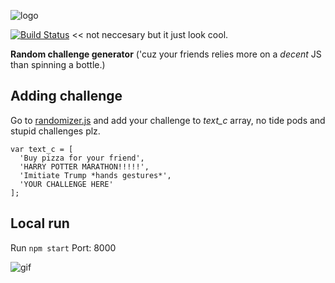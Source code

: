 ![logo](https://image.ibb.co/jGASXo/logo.png)

[![Build Status](https://travis-ci.com/Ploypiti/wyd.svg?token=TAxWz9gRLpJ5xVFSqxwY&branch=master)](https://travis-ci.com/Ploypiti/wyd) << not neccesary but it just look cool.

**Random challenge generator** ('cuz your friends relies more on a *decent* JS than spinning a bottle.)

## Adding challenge
Go to [randomizer.js](https://github.com/Ploypiti/wyd/blob/master/public/randomizer.js) and add your challenge to *text_c* array, no tide pods and stupid challenges plz.

```
var text_c = [
  'Buy pizza for your friend',
  'HARRY POTTER MARATHON!!!!!',
  'Imitiate Trump *hands gestures*',
  'YOUR CHALLENGE HERE'
];
```

## Local run
Run `npm start` Port: 8000

![gif](https://static.tumblr.com/58d9c77e9619492c680de2a9772bcb51/txjgy5i/2HNoujzqj/tumblr_static_tumblr_static__640.gif)

